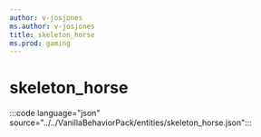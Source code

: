 ```yaml
---
author: v-josjones
ms.author: v-josjones
title: skeleton_horse
ms.prod: gaming
---
```


# skeleton_horse

:::code language="json" source="../../VanillaBehaviorPack/entities/skeleton_horse.json":::